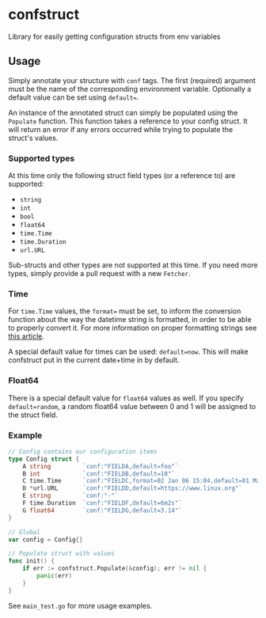 # confstruct

Library for easily getting configuration structs from env variables

## Usage

Simply annotate your structure with `conf` tags. The first (required)
argument must be the name of the corresponding environment variable.
Optionally a default value can be set using `default=`.

An instance of the annotated struct can simply be populated using
the `Populate` function. This function takes a reference to your
config struct. It will return an error if any errors occurred while
trying to populate the struct's values.

### Supported types

At this time only the following struct field types (or a reference to)
are supported:

* `string`
* `int`
* `bool`
* `float64`
* `time.Time`
* `time.Duration`
* `url.URL`

Sub-structs and other types are not supported at this time. If you
need more types, simply provide a pull request with a new `Fetcher`.

### Time

For `time.Time` values, the `format=` must be set, to inform the
conversion function about the way the datetime string is formatted,
in order to be able to properly convert it. For more information on
proper formatting strings see
[this article](https://programming.guide/go/format-parse-string-time-date-example.html).

A special default value for times can be used: `default=now`. This
will make confstruct put in the current date+time in by default.

### Float64

There is a special default value for `float64` values as well. If
you specify `default=random`, a random float64 value between 0 and 1
will be assigned to the struct field.

### Example

```go
// Config contains our configuration items
type Config struct {
    A string         `conf:"FIELDA,default=foo"`
    B int            `conf:"FIELDB,default=10"`
    C time.Time      `conf:"FIELDC,format=02 Jan 06 15:04,default=01 May 20 11:11"`
    D *url.URL       `conf:"FIELDD,default=https://www.linux.org"`
    E string         `conf:"-"`
    F time.Duration  `conf:"FIELDF,default=6m2s"`
    G float64        `conf:"FIELDG,default=3.14"`
}

// Global
var config = Config{}

// Populate struct with values
func init() {
    if err := confstruct.Populate(&config); err != nil {
        panic(err)
    }
}
```

See `main_test.go` for more usage examples.
